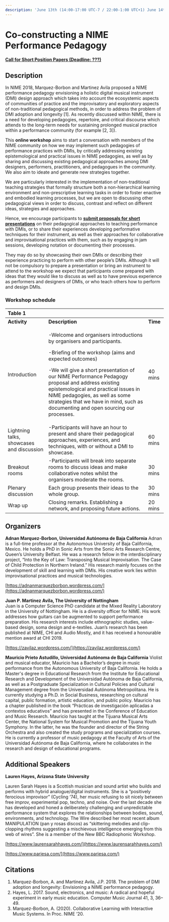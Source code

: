 ```yaml
---
description: 'June 13th (14:00-17:00 UTC-7 / 22:00-1:00 UTC+1) June 14th (5:00-8:00 UTC+8)'
---
```


# Co-constructing a NIME Performance Pedagogy

#### [Call for Short Position Papers \(Deadline: ???\)](https://psxjpm.gitbook.io/pedagogies/call)

## Description <a id="description"></a>

In NIME 2018, Marquez-Borbon and Martinez Avila proposed a NIME performance pedagogy envisioning a holistic digital musical instrument \(DMI\) design approach which takes into account the ecosystemic aspects of communities of practice and the improvisatory and exploratory aspects of non-traditional pedagogical methods, in order to address the problem of DMI adoption and longevity \[1\]. As recently discussed within NIME, there is a need for developing pedagogies, repertoire, and critical discourse which attends to the long-term needs for sustaining prolonged musical practice within a performance community \(for example \[2, 3\]\).

This **online workshop** aims to start a conversation with members of the NIME community on how we may implement such pedagogies of performance practices with DMIs, by critically addressing existing epistemological and practical issues in NIME pedagogies, as well as by sharing and discussing existing pedagogical approaches among DMI designers, performers, practitioners, and pedagogues in the community. We also aim to ideate and generate new strategies together.

We are particularly interested in the implementation of non-traditional teaching strategies that formally structure both a non-hierarchical learning environment and non-prescriptive learning tasks in order to foster enactive and embodied learning processes, but we are open to discussing other pedagogical views in order to discuss, contrast and reflect on different ideas, strategies and approaches.

Hence, we encourage participants to [**submit proposals for short presentations**](https://psxjpm.gitbook.io/pedagogies/call) on their pedagogical approaches to teaching performance with DMIs, or to share their experiences developing performative techniques for their instrument, as well as their approaches for collaborative and improvisational practices with them, such as by engaging in jam sessions, developing notation or documenting their processes.

They may do so by showcasing their own DMIs or describing their experience practicing to perform with other people’s DMIs. Although it will not be compulsory to prepare a presentation or bring an instrument to attend to the workshop we expect that participants come prepared with ideas that they would like to discuss as well as to have previous experience as performers and designers of DMIs, or who teach others how to perform and design DMIs.

### Workshop schedule  <a id="workshop-schedule"></a>

<table>
  <thead>
    <tr>
      <th style="text-align:left">Table 1</th>
      <th style="text-align:left"></th>
      <th style="text-align:left"></th>
    </tr>
  </thead>
  <tbody>
    <tr>
      <td style="text-align:left"><b>Activity</b>
      </td>
      <td style="text-align:left"><b>Description</b>
      </td>
      <td style="text-align:left"><b>Time</b>
      </td>
    </tr>
    <tr>
      <td style="text-align:left">Introduction</td>
      <td style="text-align:left">
        <p>-Welcome and organisers introductions by organisers and participants.</p>
        <p>-Briefing of the workshop (aims and expected outcomes)</p>
        <p>-We will give a short presentation of our NIME Performance Pedagogy proposal
          and address existing epistemological and practical issues in NIME pedagogies,
          as well as some strategies that we have in mind, such as documenting and
          open sourcing our processes.</p>
      </td>
      <td style="text-align:left">40 mins</td>
    </tr>
    <tr>
      <td style="text-align:left">Lightning talks, showcases and discussion</td>
      <td style="text-align:left">-Participants will have an hour to present and share their pedagogical
        approaches, experiences, and techniques, with or without a DMI to showcase.</td>
      <td
      style="text-align:left">60 mins</td>
    </tr>
    <tr>
      <td style="text-align:left">Breakout rooms</td>
      <td style="text-align:left">-Participants will break into separate rooms to discuss ideas and make
        collaborative notes whilst the organisers moderate the rooms.</td>
      <td style="text-align:left">30 mins</td>
    </tr>
    <tr>
      <td style="text-align:left">Plenary discussion</td>
      <td style="text-align:left">Each group presents their ideas to the whole group.</td>
      <td style="text-align:left">30 mins</td>
    </tr>
    <tr>
      <td style="text-align:left">Wrap up</td>
      <td style="text-align:left">Closing remarks. Establishing a network, and proposing future actions.</td>
      <td
      style="text-align:left">20 mins</td>
    </tr>
  </tbody>
</table>

## Organizers <a id="organizers"></a>

**Adnan Marquez-Borbon, Universidad Autónoma de Baja California** Adnan is a full-time professor at the Autonomous University of Baja California, Mexico. He holds a PhD in Sonic Arts from the Sonic Arts Research Centre, Queen’s University Belfast. He was a research fellow in the interdisciplinary project, “Into the Key of Law: Transposing Musical Improvisation. The Case of Child Protection in Northern Ireland.” His research mainly focuses on the development of skill and learning with DMIs. His creative work lies within improvisational practices and musical technologies.

[https://adnanmarquezborbon.wordpress.com/](https://adnanmarquezborbon.wordpress.com/)

**Juan P. Martinez Avila, The University of Nottingham**  
Juan is a Computer Science PhD candidate at the Mixed Reality Laboratory in the University of Nottingham. He is a diversity officer for NIME.  His work addresses how guitars can be augmented to support performance preparation. His research interests include ethnographic studies, value-based design, soma design and e-textiles. Juan’s research has been published at NIME, CHI and Audio Mostly, and it has received a honourable mention award at CHI 2019.

[https://zavilaz.wordpress.com/](https://zavilaz.wordpress.com/)

**Mauricio Prieto Astudillo, Universidad Autónoma de Baja California** Violist and musical educator, Mauricio has a Bachelor’s degree in music performance from the Autonomous University of Baja California. He holds a Master's degree in Educational Research from the Institute for Educational Research and Development of the Universidad Autónoma de Baja California, as well as a Postgraduate Specialization in Cultural Policies and Cultural Management degree from the Universidad Autónoma Metropolitana. He is currently studying a Ph.D. in Social Business, researching on cultural capital, public formation, artistic education, and public policy. Mauricio has a chapter published in the book “Prácticas de investigación aplicadas a contextos educativos” and has presented in the Conference of Education and Music Research. Mauricio has taught at the Tijuana Musical Arts Center, the National System for Musical Promotion and the Tijuana Youth Symphony. In the latter, he was the founder and director of the String Orchestra and also created the study programs and specialization courses. He is currently a professor of music pedagogy at the Faculty of Arts of the Universidad Autónoma de Baja California, where he collaborates in the research and design of educational programs.

## Additional Speakers <a id="additional-speakers"></a>

**Lauren Hayes, Arizona State University**

Lauren Sarah Hayes is a Scottish musician and sound artist who builds and performs with hybrid analogue/digital instruments. She is a “positively ferocious improvisor” \(Cycling ‘74\), her music refusing to sit nicely between free improv, experimental pop, techno, and noise. Over the last decade she has developed and honed a deliberately challenging and unpredictable performance system that explores the relationships between bodies, sound, environments, and technology. The Wire described her most recent album MANIPULATION \(pan y rosas discos\) as “skittering melodies and clip-clopping rhythms suggesting a mischievous intelligence emerging from this web of wires”. She is a member of the New BBC Radiophonic Workshop.

[https://www.laurensarahhayes.com/](https://www.laurensarahhayes.com/)

[https://www.pariesa.com/](https://www.pariesa.com/)

## Citations

1. Marquez-Borbon, A. and Martinez Avila, J.P. 2018. The problem of DMI adoption and longevity: Envisioning a NIME performance pedagogy. 
2. Hayes, L. 2017. Sound, electronics, and music: A radical and hopeful experiment in early music education. Computer Music Journal 41, 3, 36–49. 
3. Marquez-Borbon, A. \(2020\). Collaborative Learning with Interactive Music Systems. In Proc. NIME ‘20. 

